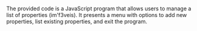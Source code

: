 #

The provided code is a JavaScript program that allows users to manage a list of properties (im\'f3veis). It presents a menu with options to add new properties, list existing properties, and exit the program.

